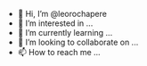 - 👋 Hi, I’m @leorochapere
- 👀 I’m interested in ...
- 🌱 I’m currently learning ...
- 💞️ I’m looking to collaborate on ...
- 📫 How to reach me ...

<!---
leorochapere/leorochapere is a ✨ special ✨ repository because its `README.md` (this file) appears on your GitHub profile.
You can click the Preview link to take a look at your changes.
--->
